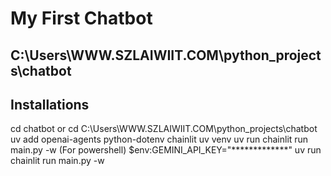# My First Chatbot
## C:\Users\WWW.SZLAIWIIT.COM\python_projects\chatbot
## Installations
cd chatbot or cd C:\Users\WWW.SZLAIWIIT.COM\python_projects\chatbot
uv add openai-agents python-dotenv chainlit
uv venv
uv run chainlit run main.py -w
(For powershell)
$env:GEMINI_API_KEY="*************"
uv run chainlit run main.py -w
